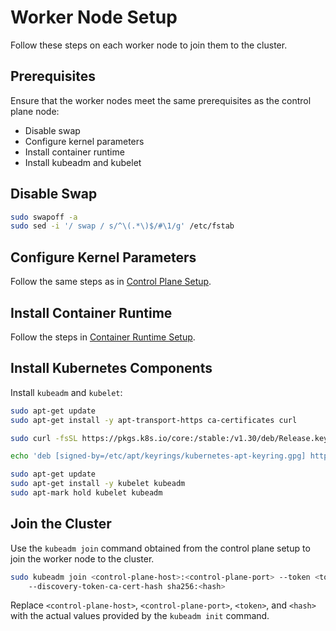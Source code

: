 # Worker Node Setup

Follow these steps on each worker node to join them to the cluster.

## Prerequisites

Ensure that the worker nodes meet the same prerequisites as the control plane node:

- Disable swap
- Configure kernel parameters
- Install container runtime
- Install kubeadm and kubelet

## Disable Swap

```bash
sudo swapoff -a
sudo sed -i '/ swap / s/^\(.*\)$/#\1/g' /etc/fstab
```

## Configure Kernel Parameters

Follow the same steps as in [Control Plane Setup](control-plane-setup.md#configure-kernel-parameters).

## Install Container Runtime

Follow the steps in [Container Runtime Setup](container-runtime-setup.md).

## Install Kubernetes Components

Install `kubeadm` and `kubelet`:

```bash
sudo apt-get update
sudo apt-get install -y apt-transport-https ca-certificates curl

sudo curl -fsSL https://pkgs.k8s.io/core:/stable:/v1.30/deb/Release.key | sudo gpg --dearmor -o /etc/apt/keyrings/kubernetes-apt-keyring.gpg

echo 'deb [signed-by=/etc/apt/keyrings/kubernetes-apt-keyring.gpg] https://pkgs.k8s.io/core:/stable:/v1.30/deb/ /' | sudo tee /etc/apt/sources.list.d/kubernetes.list

sudo apt-get update
sudo apt-get install -y kubelet kubeadm
sudo apt-mark hold kubelet kubeadm
```

## Join the Cluster

Use the `kubeadm join` command obtained from the control plane setup to join the worker node to the cluster.

```bash
sudo kubeadm join <control-plane-host>:<control-plane-port> --token <token> \\
    --discovery-token-ca-cert-hash sha256:<hash>
```

Replace `<control-plane-host>`, `<control-plane-port>`, `<token>`, and `<hash>` with the actual values provided by the `kubeadm init` command.
